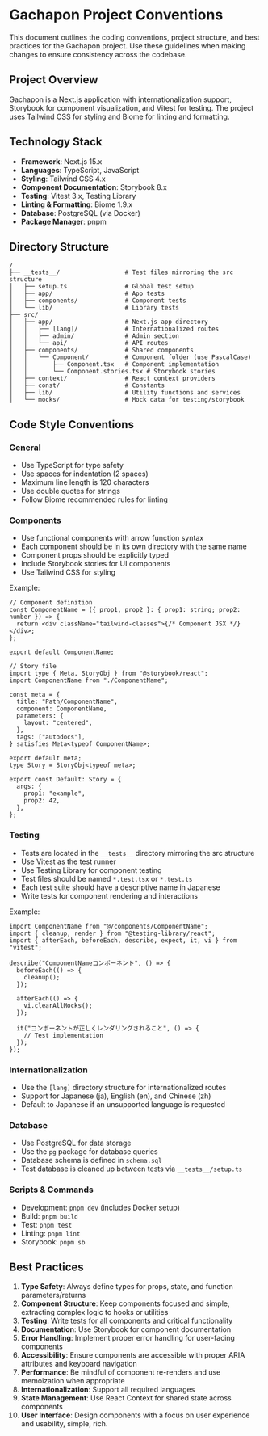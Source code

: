 # Gachapon Project Conventions

This document outlines the coding conventions, project structure, and best practices for the Gachapon project. Use these guidelines when making changes to ensure consistency across the codebase.

## Project Overview

Gachapon is a Next.js application with internationalization support, Storybook for component visualization, and Vitest for testing. The project uses Tailwind CSS for styling and Biome for linting and formatting.

## Technology Stack

- **Framework**: Next.js 15.x
- **Languages**: TypeScript, JavaScript
- **Styling**: Tailwind CSS 4.x
- **Component Documentation**: Storybook 8.x
- **Testing**: Vitest 3.x, Testing Library
- **Linting & Formatting**: Biome 1.9.x
- **Database**: PostgreSQL (via Docker)
- **Package Manager**: pnpm

## Directory Structure

```
/
├── __tests__/                  # Test files mirroring the src structure
│   ├── setup.ts                # Global test setup
│   ├── app/                    # App tests
│   ├── components/             # Component tests
│   └── lib/                    # Library tests
├── src/
│   ├── app/                    # Next.js app directory
│   │   ├── [lang]/             # Internationalized routes
│   │   ├── admin/              # Admin section
│   │   └── api/                # API routes
│   ├── components/             # Shared components
│   │   └── Component/          # Component folder (use PascalCase)
│   │       ├── Component.tsx   # Component implementation
│   │       └── Component.stories.tsx # Storybook stories
│   ├── context/                # React context providers
│   ├── const/                  # Constants
│   ├── lib/                    # Utility functions and services
│   └── mocks/                  # Mock data for testing/storybook
```

## Code Style Conventions

### General

- Use TypeScript for type safety
- Use spaces for indentation (2 spaces)
- Maximum line length is 120 characters
- Use double quotes for strings
- Follow Biome recommended rules for linting

### Components

- Use functional components with arrow function syntax
- Each component should be in its own directory with the same name
- Component props should be explicitly typed
- Include Storybook stories for UI components
- Use Tailwind CSS for styling

Example:

```tsx
// Component definition
const ComponentName = ({ prop1, prop2 }: { prop1: string; prop2: number }) => {
  return <div className="tailwind-classes">{/* Component JSX */}</div>;
};

export default ComponentName;

// Story file
import type { Meta, StoryObj } from "@storybook/react";
import ComponentName from "./ComponentName";

const meta = {
  title: "Path/ComponentName",
  component: ComponentName,
  parameters: {
    layout: "centered",
  },
  tags: ["autodocs"],
} satisfies Meta<typeof ComponentName>;

export default meta;
type Story = StoryObj<typeof meta>;

export const Default: Story = {
  args: {
    prop1: "example",
    prop2: 42,
  },
};
```

### Testing

- Tests are located in the `__tests__` directory mirroring the src structure
- Use Vitest as the test runner
- Use Testing Library for component testing
- Test files should be named `*.test.tsx` or `*.test.ts`
- Each test suite should have a descriptive name in Japanese
- Write tests for component rendering and interactions

Example:

```tsx
import ComponentName from "@/components/ComponentName";
import { cleanup, render } from "@testing-library/react";
import { afterEach, beforeEach, describe, expect, it, vi } from "vitest";

describe("ComponentNameコンポーネント", () => {
  beforeEach(() => {
    cleanup();
  });

  afterEach(() => {
    vi.clearAllMocks();
  });

  it("コンポーネントが正しくレンダリングされること", () => {
    // Test implementation
  });
});
```

### Internationalization

- Use the `[lang]` directory structure for internationalized routes
- Support for Japanese (ja), English (en), and Chinese (zh)
- Default to Japanese if an unsupported language is requested

### Database

- Use PostgreSQL for data storage
- Use the `pg` package for database queries
- Database schema is defined in `schema.sql`
- Test database is cleaned up between tests via `__tests__/setup.ts`

### Scripts & Commands

- Development: `pnpm dev` (includes Docker setup)
- Build: `pnpm build`
- Test: `pnpm test`
- Linting: `pnpm lint`
- Storybook: `pnpm sb`

## Best Practices

1. **Type Safety**: Always define types for props, state, and function parameters/returns
2. **Component Structure**: Keep components focused and simple, extracting complex logic to hooks or utilities
3. **Testing**: Write tests for all components and critical functionality
4. **Documentation**: Use Storybook for component documentation
5. **Error Handling**: Implement proper error handling for user-facing components
6. **Accessibility**: Ensure components are accessible with proper ARIA attributes and keyboard navigation
7. **Performance**: Be mindful of component re-renders and use memoization when appropriate
8. **Internationalization**: Support all required languages
9. **State Management**: Use React Context for shared state across components
10. **User Interface**: Design components with a focus on user experience and usability, simple, rich.
